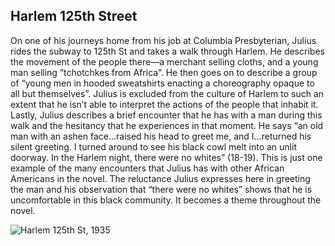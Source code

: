 ## Harlem 125th Street
On one of his journeys home from his job at Columbia Presbyterian, Julius rides the subway to 125th St and takes a walk through Harlem. He describes the movement of the people there—a merchant selling cloths, and a young man selling “tchotchkes from Africa”. He then goes on to describe a group of “young men in hooded sweatshirts enacting a choreography opaque to all but themselves”. Julius is excluded from the culture of Harlem to such an extent that he isn’t able to interpret the actions of the people that inhabit it. Lastly, Julius describes a brief encounter that he has with a man during this walk and the hesitancy that he experiences in that moment. He says “an old man with an ashen face…raised his head to greet me, and I…returned his silent greeting. I turned around to see his black cowl melt into an unlit doorway. In the Harlem night, there were no whites” (18-19). This is just one example of the many encounters that Julius has with other African Americans in the novel. The reluctance Julius expresses here in greeting the man and his observation that “there were no whites” shows that he is uncomfortable in this black community. It becomes a theme throughout the novel.

![Harlem 125th St, 1935](https://i.imgur.com/nBSIeLd.jpg)
